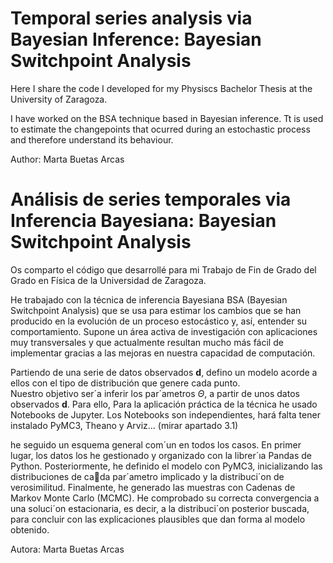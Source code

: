 # Temporal series analysis via Bayesian Inference: Bayesian Switchpoint Analysis

Here I share the code I developed for my Physiscs Bachelor Thesis at the University of Zaragoza.

I have worked on the BSA technique based in Bayesian inference. Tt is used to estimate the changepoints that ocurred during an estochastic process and therefore understand its behaviour. 

Author: Marta Buetas Arcas

# Análisis de series temporales via Inferencia Bayesiana: Bayesian Switchpoint Analysis

Os comparto el código que desarrollé para mi Trabajo de Fin de Grado del Grado en Física de la Universidad de Zaragoza. 

He trabajado con la técnica de inferencia Bayesiana BSA (Bayesian Switchpoint Analysis) que se usa para estimar los cambios que se han producido en la evolución
de un proceso estocástico y, así, entender su comportamiento. Supone un área activa de investigación con aplicaciones muy transversales y que actualmente resultan mucho más fácil de implementar gracias a las mejoras en nuestra capacidad de computación. 

Partiendo de una serie de datos observados $\textbf{d}$, defino un modelo acorde a ellos con el tipo de distribución que genere cada punto.  
  Nuestro objetivo ser´a inferir los par´ametros $\Theta$, a partir de unos datos observados $\textbf{d}$. Para ello, 
Para la aplicación práctica de la técnica he usado Notebooks de Jupyter. Los Notebooks son independientes, hará falta tener instalado PyMC3, Theano y Arviz... 
(mirar apartado 3.1)

he seguido un esquema general com´un en todos los casos. En primer lugar, los datos los he gestionado y organizado con la librer´ıa Pandas de Python.
Posteriormente, he definido el modelo con PyMC3, inicializando las distribuciones de cada par´ametro implicado y la distribuci´on de verosimilitud. Finalmente, he generado las
muestras con Cadenas de Markov Monte Carlo (MCMC). He comprobado su correcta
convergencia a una soluci´on estacionaria, es decir, a la distribuci´on posterior buscada,
para concluir con las explicaciones plausibles que dan forma al modelo obtenido.

Autora: Marta Buetas Arcas
